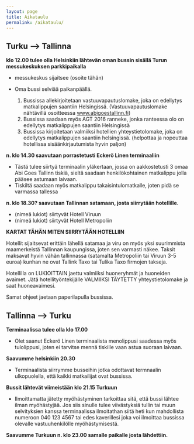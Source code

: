```yaml
---
layout: page
title: Aikataulu
permalink: /aikataulu/
---
```


Turku --> Tallinna
-------------------

**klo 12.00 tulee olla Helsinkiin lähtevän oman bussin sisällä Turun messukeskuksen parkkipaikalla**
    
  * messukeskus sijaitsee (osoite tähän)
  * Oma bussi selviää paikanpäällä.

    1. Bussissa allekirjoitetaan vastuuvapautuslomake, joka on edellytys matkalippujen saantiin Helsingissä. (Vastuuvapautuslomake nähtävillä osoitteessa www.abigoestallinn.fi)
    1. Bussissa saadaan myös AGT 2016 ranneke, jonka ranteessa olo on edellytys matkalippujen saantiin Helsingissä 
    1. Bussissa kirjoitetaan valmiiksi hotellien yhteystietolomake, joka on edellytys matkalippujen saantiin helsingissä. (helpottaa ja nopeuttaa hotellissa sisäänkirjautumista hyvin paljon) 
      
**n. klo 14.30 saavutaan porrastetusti Eckerö Linen terminaaliin**

  * Tästä tulee siirtyä terminaalin yläkertaan, jossa on aakkostetusti 3 omaa Abi Goes Tallinn tiskiä, sieltä saadaan henkilökohtainen matkalippu jolla pääsee astumaan laivaan.
  * Tiskiltä saadaan myös matkalippu takaisintulomatkalle, joten pidä se varmassa tallessa

**n. klo 18.30? saavutaan Tallinnan satamaan, josta siirrytään hotellille.**

  * (nimeä lukiot) siirtyvät Hotell Viruun 
  * (nimeä lukiot) siirtyvät Hotell Metropoliin

**KARTAT TÄHÄN MITEN SIIRRYTÄÄN HOTELLIIN**

Hotellit sijaitsevat erittäin lähellä satamaa ja viru on myös yksi suurimmista maamerkeistä Tallinnan kaupungissa, joten sen varmasti näkee. Taksit maksavat hyvin vähän tallinnassa (satamalta Metropoliin tai Viruun 3-5 euroa) kunhan ne ovat Tallink Taxo tai Tulika Taxo firmojen takseja.

Hotellilla on LUKIOITTAIN jaettu valmiiksi huoneryhmät ja huoneiden avaimet.
Jätä hotellityöntekijälle VALMIIKSI TÄYTETTY yhteystietolomake ja saat huoneavaimesi. 

Samat ohjeet jaetaan paperilapulla bussissa.


Tallinna --> Turku
-------------------

**Terminaalissa tulee olla klo 17.00**

  * Olet saanut Eckerö Linen terminaalista menolippusi saadessa myös tulolippusi, joten ei tarvitse mennä tiskille vaan astua suoraan laivaan.


**Saavumme helsinkiin 20.30**

  * Terminaalista siirrymme busseihin jotka odottavat termnaalin ulkopuolella, että kaikki matkailijat ovat bussissa. 

**Bussit lähtevät viimeistään klo 21.15 Turkuun**

  * Ilmoittamatta jätetty myöhästyminen tarkoittaa sitä, että bussi lähtee ilman myöhästyjää. 
Jos siis sinulle tulee viivästyksiä tullin tai muun selvityksien kanssa terminaalissa ilmoitathan siitä heti kun mahdollista numeroon 040 123 4567 tai edes kaverillesi joka voi ilmoittaa bussissa olevalle vastuuhenkilölle myöhästymisestä. 

**Saavumme Turkuun n. klo 23.00 samalle paikalle josta lähdettiin.**
